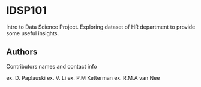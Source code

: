 # IDSP101
Intro to Data Science Project. Exploring dataset of HR department to provide some useful insights. 

## Authors

Contributors names and contact info

ex. D. Paplauski 
ex. V. Li
ex. P.M Ketterman
ex. R.M.A van Nee